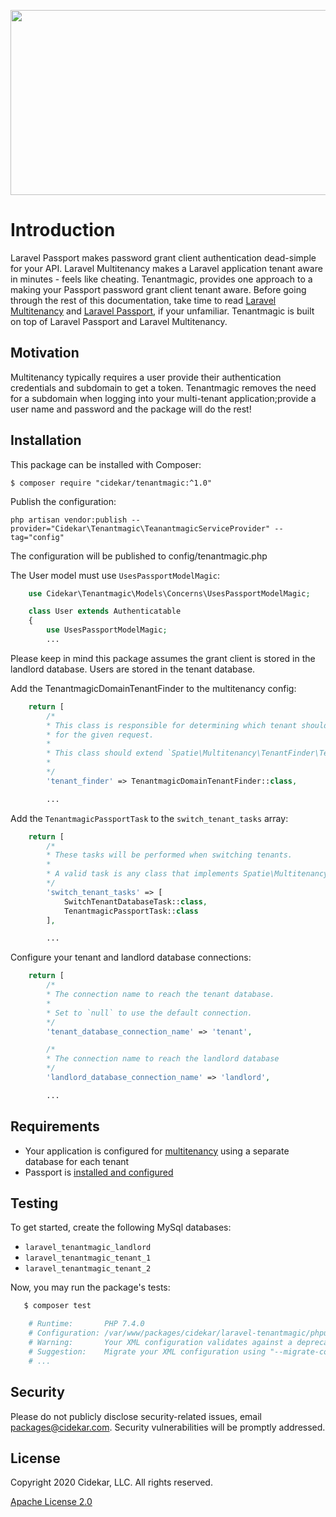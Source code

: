 <p align="center"><img src="https://user-images.githubusercontent.com/4164072/93266709-776d2800-f778-11ea-91a3-a48651b89882.png" width="516.5" height="296"></p>

# Introduction
Laravel Passport makes password grant client authentication dead-simple for your API.  Laravel Multitenancy makes a Laravel application tenant aware in minutes - feels like cheating. Tenantmagic, provides one approach to a making your Passport password grant client tenant aware. Before going through the rest of this documentation, take time to read [Laravel Multitenancy](https://spatie.be/docs/laravel-multitenancy/v1/installation/using-multiple-databases) and [Laravel Passport](https://laravel.com/docs/7.x/passport), if your unfamiliar. Tenantmagic is built on top of Laravel Passport and Laravel Multitenancy.

## Motivation
Multitenancy typically requires a user provide their authentication credentials and subdomain to get a token. Tenantmagic removes the need for a subdomain when logging into your multi-tenant application;provide a user name and password and the package will do the rest!

## Installation
This package can be installed with Composer:

```$ composer require "cidekar/tenantmagic:^1.0"```

Publish the configuration:

```php artisan vendor:publish --provider="Cidekar\Tenantmagic\TeanantmagicServiceProvider" --tag="config"```

The configuration will be published to config/tenantmagic.php

The User model must use ```UsesPassportModelMagic```:

```php
    use Cidekar\Tenantmagic\Models\Concerns\UsesPassportModelMagic;

    class User extends Authenticatable
    {
        use UsesPassportModelMagic;
        ...

```
Please keep in mind this package assumes the grant client is stored in the landlord database. Users are stored in the tenant database.

Add the TenantmagicDomainTenantFinder to the multitenancy config:

```php
    return [
        /*
        * This class is responsible for determining which tenant should be current
        * for the given request.
        *
        * This class should extend `Spatie\Multitenancy\TenantFinder\TenantFinder`
        *
        */
        'tenant_finder' => TenantmagicDomainTenantFinder::class,

        ...

```

Add the ```TenantmagicPassportTask``` to the ```switch_tenant_tasks``` array:

```php
    return [
        /*
        * These tasks will be performed when switching tenants.
        *
        * A valid task is any class that implements Spatie\Multitenancy\Tasks\SwitchTenantTask
        */
        'switch_tenant_tasks' => [
            SwitchTenantDatabaseTask::class,
            TenantmagicPassportTask::class
        ],

        ...

```

Configure your tenant and landlord database connections:

```php
    return [
        /*
        * The connection name to reach the tenant database.
        *
        * Set to `null` to use the default connection.
        */
        'tenant_database_connection_name' => 'tenant',

        /*
        * The connection name to reach the landlord database
        */
        'landlord_database_connection_name' => 'landlord',

        ...

```

## Requirements
- Your application is configured for [multitenancy](https://spatie.be/docs/laravel-multitenancy/v1/installation/using-multiple-databases) using a separate database for each tenant
- Passport is [installed and configured](https://laravel.com/docs/7.x/passport#installation)

## Testing
To get started, create the following MySql databases:

- `laravel_tenantmagic_landlord`
- `laravel_tenantmagic_tenant_1`
- `laravel_tenantmagic_tenant_2`

Now, you may run the package's tests:

``` bash
   $ composer test

    # Runtime:       PHP 7.4.0
    # Configuration: /var/www/packages/cidekar/laravel-tenantmagic/phpunit.xml
    # Warning:       Your XML configuration validates against a deprecated schema.
    # Suggestion:    Migrate your XML configuration using "--migrate-configuration"!
    # ...
```

## Security
Please do not publicly disclose security-related issues, email packages@cidekar.com. Security vulnerabilities will be promptly addressed.

## License
Copyright 2020 Cidekar, LLC. All rights reserved.

[Apache License 2.0](./license.md)
